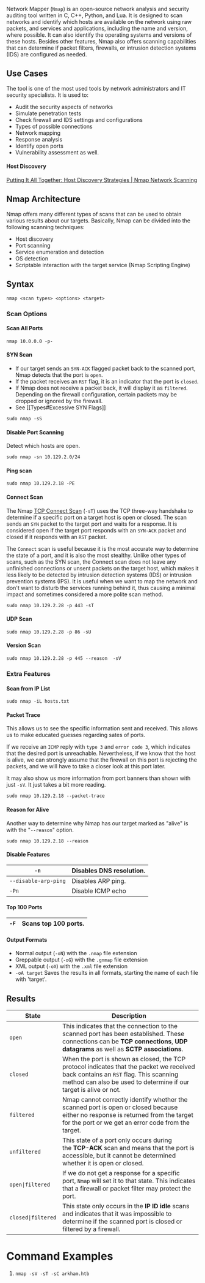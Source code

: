 Network Mapper (`Nmap`) is an open-source network analysis and security auditing tool written in C, C++, Python, and Lua. It is designed to scan networks and identify which hosts are available on the network using raw packets, and services and applications, including the name and version, where possible. It can also identify the operating systems and versions of these hosts. Besides other features, Nmap also offers scanning capabilities that can determine if packet filters, firewalls, or intrusion detection systems (IDS) are configured as needed.

## Use Cases

The tool is one of the most used tools by network administrators and IT security specialists. It is used to:

- Audit the security aspects of networks
- Simulate penetration tests
- Check firewall and IDS settings and configurations
- Types of possible connections
- Network mapping
- Response analysis
- Identify open ports
- Vulnerability assessment as well.

#### Host Discovery

[Putting It All Together: Host Discovery Strategies | Nmap Network Scanning](https://nmap.org/book/host-discovery-strategies.html)

## Nmap Architecture

Nmap offers many different types of scans that can be used to obtain various results about our targets. Basically, Nmap can be divided into the following scanning techniques:

- Host discovery
- Port scanning
- Service enumeration and detection
- OS detection
- Scriptable interaction with the target service (Nmap Scripting Engine)

## Syntax

```shell-session
nmap <scan types> <options> <target>
```

### Scan Options

#### Scan All Ports 

```
nmap 10.0.0.0 -p-
```
#### SYN Scan 

- If our target sends an `SYN-ACK` flagged packet back to the scanned port, Nmap detects that the port is `open`.
- If the packet receives an `RST` flag, it is an indicator that the port is `closed`.
- If Nmap does not receive a packet back, it will display it as `filtered`. Depending on the firewall configuration, certain packets may be dropped or ignored by the firewall.
- See [[Types#Excessive SYN Flags]]

```shell-session
sudo nmap -sS
```

#### Disable Port Scanning

Detect which hosts are open.

```shell-session
sudo nmap -sn 10.129.2.0/24
```

#### Ping scan

```shell-session
sudo nmap 10.129.2.18 -PE
```
#### Connect Scan

The Nmap [TCP Connect Scan](https://nmap.org/book/scan-methods-connect-scan.html) (`-sT`) uses the TCP three-way handshake to determine if a specific port on a target host is open or closed. The scan sends an `SYN` packet to the target port and waits for a response. It is considered open if the target port responds with an `SYN-ACK` packet and closed if it responds with an `RST` packet.

The `Connect` scan is useful because it is the most accurate way to determine the state of a port, and it is also the most stealthy. Unlike other types of scans, such as the SYN scan, the Connect scan does not leave any unfinished connections or unsent packets on the target host, which makes it less likely to be detected by intrusion detection systems (IDS) or intrusion prevention systems (IPS). It is useful when we want to map the network and don't want to disturb the services running behind it, thus causing a minimal impact and sometimes considered a more polite scan method.

```shell-session
sudo nmap 10.129.2.28 -p 443 -sT 
```
#### UDP Scan

```shell-session
sudo nmap 10.129.2.28 -p 86 -sU
```

#### Version Scan 

```shell-session
sudo nmap 10.129.2.28 -p 445 --reason  -sV
```

### Extra Features 
#### Scan from IP List

```shell-session
sudo nmap -iL hosts.txt
```

#### Packet Trace 

This allows us to see the specific information sent and received. This allows us to make educated guesses regarding sates of ports. 

If we receive an `ICMP` reply with `type 3` and `error code 3`, which indicates that the desired port is unreachable. Nevertheless, if we know that the host is alive, we can strongly assume that the firewall on this port is rejecting the packets, and we will have to take a closer look at this port later.

It may also show us more information from port banners than shown with just `-sV`. It just takes a bit more reading.

```shell-session
sudo nmap 10.129.2.18 --packet-trace 
```

#### Reason for Alive

Another way to determine why Nmap has our target marked as "alive" is with the "`--reason`" option.

```shell-session
sudo nmap 10.129.2.18 --reason 
```

#### Disable Features

| `-n`                 | Disables DNS resolution. |
| -------------------- | ------------------------ |
| `--disable-arp-ping` | Disables ARP ping.       |
| `-Pn`                | Disable ICMP echo        |
#### Top 100 Ports

| `-F` | Scans top 100 ports. |
| ---- | -------------------- |

#### Output Formats

- Normal output (`-oN`) with the `.nmap` file extension
- Greppable output (`-oG`) with the `.gnmap` file extension
- XML output (`-oX`) with the `.xml` file extension
- `-oA target` Saves the results in all formats, starting the name of each file with 'target'.


## Results 

| **State**          | **Description**                                                                                                                                                                                         |
| ------------------ | ------------------------------------------------------------------------------------------------------------------------------------------------------------------------------------------------------- |
| `open`             | This indicates that the connection to the scanned port has been established. These connections can be **TCP connections**, **UDP datagrams** as well as **SCTP associations**.                          |
| `closed`           | When the port is shown as closed, the TCP protocol indicates that the packet we received back contains an `RST` flag. This scanning method can also be used to determine if our target is alive or not. |
| `filtered`         | Nmap cannot correctly identify whether the scanned port is open or closed because either no response is returned from the target for the port or we get an error code from the target.                  |
| `unfiltered`       | This state of a port only occurs during the **TCP-ACK** scan and means that the port is accessible, but it cannot be determined whether it is open or closed.                                           |
| `open\|filtered`   | If we do not get a response for a specific port, `Nmap` will set it to that state. This indicates that a firewall or packet filter may protect the port.                                                |
| `closed\|filtered` | This state only occurs in the **IP ID idle** scans and indicates that it was impossible to determine if the scanned port is closed or filtered by a firewall.                                           |

# Command Examples

1. `nmap -sV -sT -sC arkham.htb`
